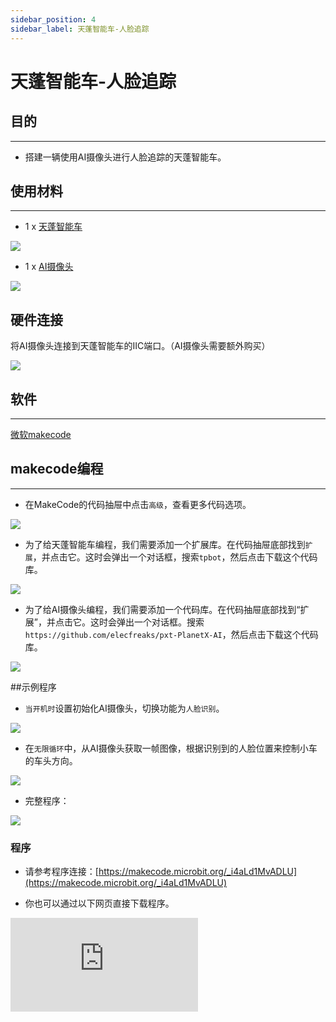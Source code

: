```yaml
---
sidebar_position: 4
sidebar_label: 天蓬智能车-人脸追踪
---
```



# 天蓬智能车-人脸追踪

## 目的
---
- 搭建一辆使用AI摄像头进行人脸追踪的天蓬智能车。

## 使用材料
---

- 1 x [天蓬智能车](https://item.taobao.com/item.htm?spm=a1z10.5-c-s.w4002-18602834185.41.68d15ccfBFHNPy&id=618758535761)

![](https://wiki-media-ef.oss-cn-hongkong.aliyuncs.com//images/TPBot_tianpeng_case_20_01.png)

- 1 x  [AI摄像头](https://item.taobao.com/item.htm?spm=a1z10.1-c-s.w5003-22951491260.9.196458b3TgHzio&ft=t&id=632538261754&scene=taobao_shop)

![](https://wiki-media-ef.oss-cn-hongkong.aliyuncs.com//images/TPBot_tianpeng_case_20_02.png)





## 硬件连接

将AI摄像头连接到天蓬智能车的IIC端口。（AI摄像头需要额外购买）

![](https://wiki-media-ef.oss-cn-hongkong.aliyuncs.com//images/TPBot_tianpeng_case_20_03.png)

## 软件
---
[微软makecode](https://makecode.microbit.org/#)


## makecode编程
---


- 在MakeCode的代码抽屉中点击`高级`，查看更多代码选项。

![](https://wiki-media-ef.oss-cn-hongkong.aliyuncs.com//images/TPBot_tianpeng_case_20_04.png)

- 为了给天蓬智能车编程，我们需要添加一个扩展库。在代码抽屉底部找到`扩展`，并点击它。这时会弹出一个对话框，搜索`tpbot`，然后点击下载这个代码库。

![](https://wiki-media-ef.oss-cn-hongkong.aliyuncs.com//images/TPBot_tianpeng_case_20_05.png)

- 为了给AI摄像头编程，我们需要添加一个代码库。在代码抽屉底部找到“扩展”，并点击它。这时会弹出一个对话框。搜索 `https://github.com/elecfreaks/pxt-PlanetX-AI`，然后点击下载这个代码库。

![](https://wiki-media-ef.oss-cn-hongkong.aliyuncs.com//images/TPBot_tianpeng_case_20_06.png)



##示例程序

- `当开机时`设置初始化AI摄像头，切换功能为`人脸识别`。

![](https://wiki-media-ef.oss-cn-hongkong.aliyuncs.com//images/TPBot_tianpeng_case_23_07.png)

- 在`无限循环`中，从AI摄像头获取一帧图像，根据识别到的人脸位置来控制小车的车头方向。

![](https://wiki-media-ef.oss-cn-hongkong.aliyuncs.com//images/TPBot_tianpeng_case_23_08.png)

- 完整程序：

![](https://wiki-media-ef.oss-cn-hongkong.aliyuncs.com//images/TPBot_tianpeng_case_23_09.png)



### 程序
- 请参考程序连接：[https://makecode.microbit.org/_i4aLd1MvADLU](https://makecode.microbit.org/_i4aLd1MvADLU)

- 你也可以通过以下网页直接下载程序。

<div
    style={{
        position: 'relative',
        paddingBottom: '60%',
        overflow: 'hidden',
    }}
>
    <iframe
        src="https://makecode.microbit.org/_i4aLd1MvADLU"
        frameborder="0"
        sandbox="allow-popups allow-forms allow-scripts allow-same-origin"
        style={{
            position: 'absolute',
            width: '100%',
            height: '100%',
        }}
    />
</div>
--
---


## python编程
---
添加天蓬智能车软件库：[https://www.elecfreaks.com/learn-cn/microbitKit/TPbot_tianpeng/TPbot-python.html](https://www.elecfreaks.com/learn-cn/microbitKit/TPbot_tianpeng/TPbot-python.html)
添加AI摄像头软件库：[https://www.elecfreaks.com/learn-cn/microbitplanetX/ai/Plant-X-EF05035-python.html](https://www.elecfreaks.com/learn-cn/microbitplanetX/ai/Plant-X-EF05035-python.html)

### 程序

```
# Add your Python code here. E.g.
from microbit import *
from AILens import *
from TPBot import *

tp = TPBOT()
ai = AILENS()
# 设置摄像头功能为人脸识别
ai.switch_function(Face)

while True:
    # 从摄像头获取一帧
    ai.get_image()

    buff = ai.get_face_data()
    # "buff[0]"为读取图像中人脸位置的X轴坐标
    i = buff[0]
    if ( i < 80):
        tp.set_motors_speed(-30,0)
    elif ( i > 144):
        tp.set_motors_speed(0,-30)
    else:
        tp.set_motors_speed(0,0)
```


---
## 结论
---
天蓬智能车根据AI摄像头识别到的人脸位置调整车头朝向，使车头正对人脸方向。


## 思考
---


## 常见问题
---
Q:使用案例中的代码发现小车不能正常运行？
A:电池电量不足，增大程序中的小车速度参数的数值或者更换电池，并测试。
Q:使用案例中的代码发现AI摄像头突然无法初始化进入功能选择界面？
A:电池电量不足，请更换新电池，并测试。

## 相关阅读
---
